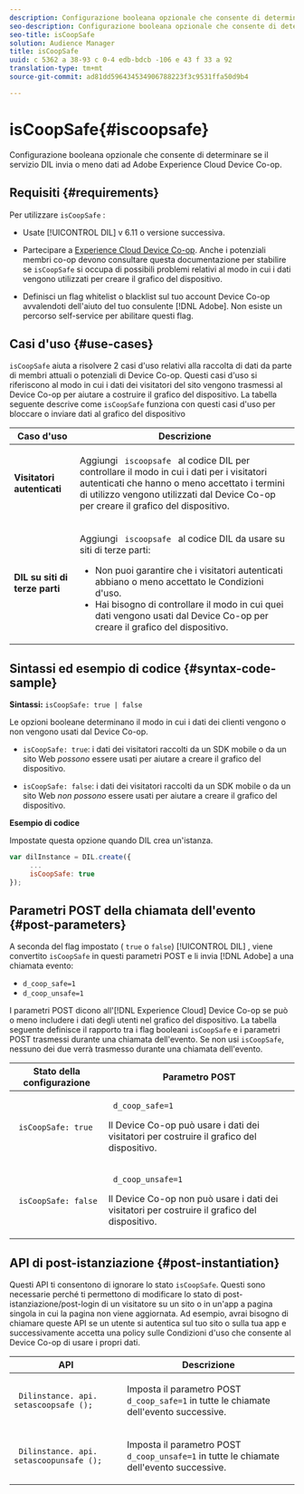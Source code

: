 ```yaml
---
description: Configurazione booleana opzionale che consente di determinare se il servizio DIL invia o meno dati ad Adobe Experience Cloud Device Co-op.
seo-description: Configurazione booleana opzionale che consente di determinare se il servizio DIL invia o meno dati ad Adobe Experience Cloud Device Co-op.
seo-title: isCoopSafe
solution: Audience Manager
title: isCoopSafe
uuid: c 5362 a 38-93 c 0-4 edb-bdcb -106 e 43 f 33 a 92
translation-type: tm+mt
source-git-commit: ad81dd596434534906788223f3c9531ffa50d9b4

---
```



# isCoopSafe{#iscoopsafe}

Configurazione booleana opzionale che consente di determinare se il servizio DIL invia o meno dati ad Adobe Experience Cloud Device Co-op.

## Requisiti {#requirements}

Per utilizzare `isCoopSafe` :

* Usate [!UICONTROL DIL] v 6.11 o versione successiva.
* Partecipare a [Experience Cloud Device Co-op](https://marketing.adobe.com/resources/help/en_US/mcdc/). Anche i potenziali membri co-op devono consultare questa documentazione per stabilire se `isCoopSafe` si occupa di possibili problemi relativi al modo in cui i dati vengono utilizzati per creare il grafico del dispositivo.

* Definisci un flag whitelist o blacklist sul tuo account Device Co-op avvalendoti dell&#39;aiuto del tuo consulente [!DNL Adobe]. Non esiste un percorso self-service per abilitare questi flag.

## Casi d&#39;uso {#use-cases}

`isCoopSafe` aiuta a risolvere 2 casi d&#39;uso relativi alla raccolta di dati da parte di membri attuali o potenziali di Device Co-op. Questi casi d&#39;uso si riferiscono al modo in cui i dati dei visitatori del sito vengono trasmessi al Device Co-op per aiutare a costruire il grafico del dispositivo. La tabella seguente descrive come `isCoopSafe` funziona con questi casi d&#39;uso per bloccare o inviare dati al grafico del dispositivo

<table id="table_A24C63D2A21F47EDBAC8FA5E7BE888D8"> 
 <thead> 
  <tr> 
   <th colname="col1" class="entry"> Caso d'uso </th> 
   <th colname="col2" class="entry"> Descrizione </th> 
  </tr> 
 </thead>
 <tbody> 
  <tr> 
   <td colname="col1"> <p> <b>Visitatori autenticati</b> </p> </td> 
   <td colname="col2"> <p>Aggiungi <code> iscoopsafe </code> al codice <span class="wintitle"> DIL </span> per controllare il modo in cui i dati per i visitatori autenticati che hanno o meno accettato i termini di utilizzo vengono utilizzati dal Device Co-op per creare il grafico del dispositivo. </p> </td> 
  </tr> 
  <tr> 
   <td colname="col1"> <p> <b>DIL su siti di terze parti</b> </p> </td> 
   <td colname="col2"> <p>Aggiungi <code> iscoopsafe </code> al codice <span class="wintitle"> DIL </span> da usare su siti di terze parti: </p> <p> 
     <ul id="ul_C27BB26510314834A2A7CD99D46DA4AC"> 
      <li id="li_4E6AE574F18646F09C0CF4553EEA1A9E">Non puoi garantire che i visitatori autenticati abbiano o meno accettato le Condizioni d'uso. </li> 
      <li id="li_26D0561BF32B4278B0A6B5082C17FED8">Hai bisogno di controllare il modo in cui quei dati vengono usati dal Device Co-op per creare il grafico del dispositivo. </li> 
     </ul> </p> </td> 
  </tr> 
 </tbody> 
</table>

## Sintassi ed esempio di codice {#syntax-code-sample}

**Sintassi:** `isCoopSafe: true | false`

Le opzioni booleane determinano il modo in cui i dati dei clienti vengono o non vengono usati dal Device Co-op.

* `isCoopSafe: true`: i dati dei visitatori raccolti da un SDK mobile o da un sito Web *possono* essere usati per aiutare a creare il grafico del dispositivo.

* `isCoopSafe: false`: i dati dei visitatori raccolti da un SDK mobile o da un sito Web *non possono* essere usati per aiutare a creare il grafico del dispositivo.

**Esempio di codice**

Impostate questa opzione quando DIL crea un&#39;istanza.

```js
var dilInstance = DIL.create({ 
     ... 
     isCoopSafe: true 
});
```

## Parametri POST della chiamata dell&#39;evento {#post-parameters}

A seconda del flag impostato ( `true` o `false`) [!UICONTROL DIL] , viene convertito `isCoopSafe` in questi parametri POST e li invia [!DNL Adobe] a una chiamata evento:

* `d_coop_safe=1`
* `d_coop_unsafe=1`

I parametri POST dicono all&#39;[!DNL Experience Cloud] Device Co-op se può o meno includere i dati degli utenti nel grafico del dispositivo. La tabella seguente definisce il rapporto tra i flag booleani `isCoopSafe` e i parametri POST trasmessi durante una chiamata dell&#39;evento. Se non usi `isCoopSafe`, nessuno dei due verrà trasmesso durante una chiamata dell&#39;evento.

<table id="table_0A544534CA904F4D9836A34B8C1EACBB"> 
 <thead> 
  <tr> 
   <th colname="col1" class="entry"> Stato della configurazione </th> 
   <th colname="col2" class="entry"> Parametro POST </th> 
  </tr> 
 </thead>
 <tbody> 
  <tr> 
   <td colname="col1"> <p> <code> isCoopSafe: true </code> </p> </td> 
   <td colname="col2"> <p> <code> d_coop_safe=1 </code> </p> <p>Il Device Co-op può usare i dati dei visitatori per costruire il grafico del dispositivo. </p> </td> 
  </tr> 
  <tr> 
   <td colname="col1"> <p> <code> isCoopSafe: false </code> </p> </td> 
   <td colname="col2"> <p> <code> d_coop_unsafe=1 </code> </p> <p>Il Device Co-op non può usare i dati dei visitatori per costruire il grafico del dispositivo. </p> </td> 
  </tr> 
 </tbody> 
</table>

## API di post-istanziazione {#post-instantiation}

Questi API ti consentono di ignorare lo stato `isCoopSafe`. Questi sono necessarie perché ti permettono di modificare lo stato di post-istanziazione/post-login di un visitatore su un sito o in un&#39;app a pagina singola in cui la pagina non viene aggiornata. Ad esempio, avrai bisogno di chiamare queste API se un utente si autentica sul tuo sito o sulla tua app e successivamente accetta una policy sulle Condizioni d&#39;uso che consente al Device Co-op di usare i propri dati.

<table id="table_BAA96B1F82BE48C3A61A1AF1367BA45C"> 
 <thead> 
  <tr> 
   <th colname="col1" class="entry"> API </th> 
   <th colname="col2" class="entry"> Descrizione </th> 
  </tr> 
 </thead>
 <tbody> 
  <tr> 
   <td colname="col1"> <p> <code> Dilinstance. api. setascoopsafe (); </code> </p> </td> 
   <td colname="col2"> <p>Imposta il parametro POST <code>d_coop_safe=1</code> in tutte le chiamate dell'evento successive. </p> </td> 
  </tr> 
  <tr> 
   <td colname="col1"> <p> <code> Dilinstance. api. setascoopunsafe (); </code> </p> </td> 
   <td colname="col2"> <p>Imposta il parametro POST <code>d_coop_unsafe=1</code> in tutte le chiamate dell'evento successive. </p> </td> 
  </tr> 
 </tbody> 
</table>

<!-- 

Wiki page https://wiki.corp.adobe.com/x/RCfFTg

 -->

